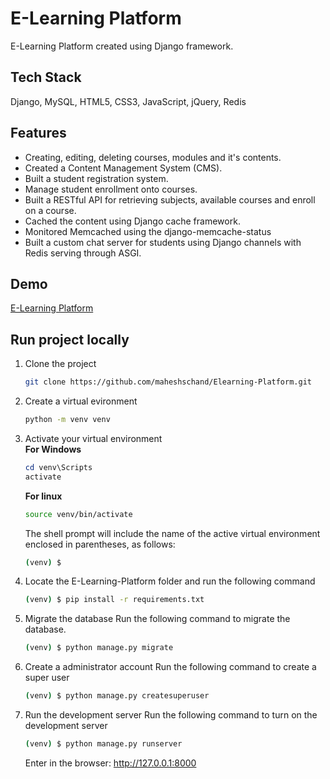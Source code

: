 # E-Learning Platform
E-Learning Platform created using Django framework.

## Tech Stack
Django, MySQL, HTML5, CSS3, JavaScript, jQuery, Redis

## Features
- Creating, editing, deleting courses, modules and it's contents.
- Created a Content Management System (CMS).
- Built a student registration system.
- Manage student enrollment onto courses.
- Built a RESTful API for retrieving subjects, available courses and enroll on a course.
- Cached the content using Django cache framework.
- Monitored Memcached using the django-memcache-status
- Built a custom chat server for students using Django channels with Redis serving through ASGI.

## Demo
[E-Learning Platform](https://elearning-ju.herokuapp.com/)

## Run project locally
1. Clone the project  
    ```bash
    git clone https://github.com/maheshschand/Elearning-Platform.git
    ```
2. Create a virtual evironment
    ```bash
    python -m venv venv
    ```
3. Activate your virtual environment  
    **For Windows**
    ```powershell
    cd venv\Scripts
    activate
    ```

    **For linux**
    ```bash
    source venv/bin/activate
    ```
    The shell prompt will include the name of the active virtual environment enclosed in parentheses, as follows:
    ```bash
    (venv) $
    ```
4. Locate the E-Learning-Platform folder and run the following command
    ```bash
    (venv) $ pip install -r requirements.txt
    ```
5. Migrate the database
    Run the following command to migrate the database.
    ```bash
    (venv) $ python manage.py migrate
    ```
6. Create a administrator account
    Run the following command to create a super user
    ```bash
    (venv) $ python manage.py createsuperuser
    ``` 
7. Run the development server
    Run the following command to turn on the development server
    ```bash
    (venv) $ python manage.py runserver
    ```
    Enter in the browser: http://127.0.0.1:8000